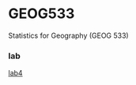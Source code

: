 # GEOG533
Statistics for Geography (GEOG 533)

### lab
[lab4](pxxxxp13.github.io/Pan_Xiaoxu_Lab5/lab05-InferentialStatistics-template.nb.html)
